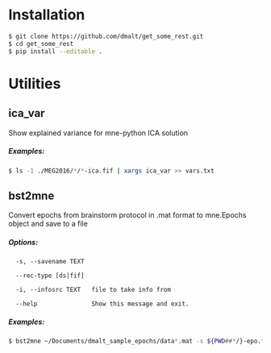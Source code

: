# Installation

```bash
$ git clone https://github.com/dmalt/get_some_rest.git
$ cd get_some_rest
$ pip install --editable .
```

# Utilities

## ica_var 
Show explained variance for mne-python ICA solution

##### Examples:
```bash
$ ls -1 ./MEG2016/*/*-ica.fif | xargs ica_var >> vars.txt
```

## bst2mne
Convert epochs from brainstorm protocol in .mat format to mne.Epochs object and save to a file

##### Options:

	  -s, --savename TEXT

	  --rec-type [ds|fif]

	  -i, --infosrc TEXT   file to take info from

	  --help               Show this message and exit.

##### Examples:
```bash
$ bst2mne ~/Documents/dmalt_sample_epochs/data*.mat -s ${PWD##*/}-epo.fif -i Control01_Open.ds
```